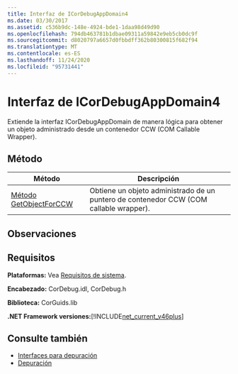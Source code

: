 ```yaml
---
title: Interfaz de ICorDebugAppDomain4
ms.date: 03/30/2017
ms.assetid: c536b9dc-148e-4924-bde1-1daa98d49d90
ms.openlocfilehash: 794db463781b1dbae09311a59842e9eb5cb0dc9f
ms.sourcegitcommit: d8020797a6657d0fbbdff362b80300815f682f94
ms.translationtype: MT
ms.contentlocale: es-ES
ms.lasthandoff: 11/24/2020
ms.locfileid: "95731441"
---
```

# <a name="icordebugappdomain4-interface"></a>Interfaz de ICorDebugAppDomain4

Extiende la interfaz ICorDebugAppDomain de manera lógica para obtener un objeto administrado desde un contenedor CCW (COM Callable Wrapper).  
  
## <a name="method"></a>Método  
  
|Método|Descripción|  
|------------|-----------------|  
|[Método GetObjectForCCW](icordebugappdomain4-getobjectforccw-method.md)|Obtiene un objeto administrado de un puntero de contenedor CCW (COM callable wrapper).|  
  
## <a name="remarks"></a>Observaciones  
  
## <a name="requirements"></a>Requisitos  

 **Plataformas:** Vea [Requisitos de sistema](../../get-started/system-requirements.md).  
  
 **Encabezado:** CorDebug.idl, CorDebug.h  
  
 **Biblioteca:** CorGuids.lib  
  
 **.NET Framework versiones:**[!INCLUDE[net_current_v46plus](../../../../includes/net-current-v46plus-md.md)]  
  
## <a name="see-also"></a>Consulte también

- [Interfaces para depuración](debugging-interfaces.md)
- [Depuración](index.md)
